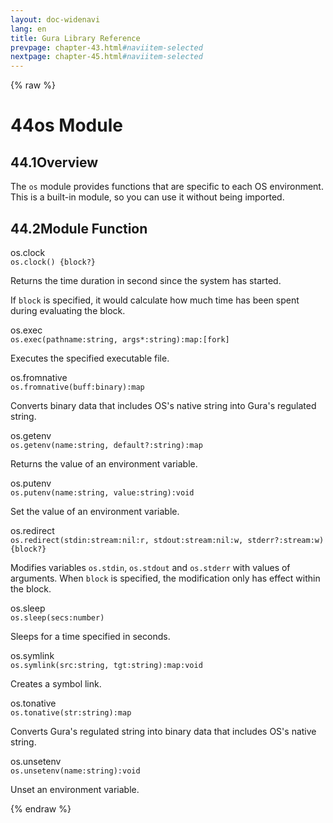 ```yaml
---
layout: doc-widenavi
lang: en
title: Gura Library Reference
prevpage: chapter-43.html#naviitem-selected
nextpage: chapter-45.html#naviitem-selected
---
```

{% raw %}
<h1><span class="caption-index-1">44</span>os Module</h1>
<h2><span class="caption-index-2">44.1</span><a name="anchor-44-1"></a>Overview</h2>
<p>
The <code class="highlighter-rouge">os</code> module provides functions that are specific to each OS environment. This is a built-in module, so you can use it without being imported.
</p>
<h2><span class="caption-index-2">44.2</span><a name="anchor-44-2"></a>Module Function</h2>
<div class="h5">os.clock</div>
<div class="mb-2"><i class="fas fa-caret-right mr-2"></i><code>os.clock() {block?}</code></div>
<p>
Returns the time duration in second since the system has started.
</p>
<p>
If <code class="highlighter-rouge">block</code> is specified, it would calculate how much time has been spent during evaluating the block.
</p>
<div class="h5">os.exec</div>
<div class="mb-2"><i class="fas fa-caret-right mr-2"></i><code>os.exec(pathname:string, args*:string):map:[fork]</code></div>
<p>
Executes the specified executable file.
</p>
<div class="h5">os.fromnative</div>
<div class="mb-2"><i class="fas fa-caret-right mr-2"></i><code>os.fromnative(buff:binary):map</code></div>
<p>
Converts binary data that includes OS's native string into Gura's regulated string.
</p>
<div class="h5">os.getenv</div>
<div class="mb-2"><i class="fas fa-caret-right mr-2"></i><code>os.getenv(name:string, default?:string):map</code></div>
<p>
Returns the value of an environment variable.
</p>
<div class="h5">os.putenv</div>
<div class="mb-2"><i class="fas fa-caret-right mr-2"></i><code>os.putenv(name:string, value:string):void</code></div>
<p>
Set the value of an environment variable.
</p>
<div class="h5">os.redirect</div>
<div class="mb-2"><i class="fas fa-caret-right mr-2"></i><code>os.redirect(stdin:stream:nil:r, stdout:stream:nil:w, stderr?:stream:w) {block?}</code></div>
<p>
Modifies variables <code class="highlighter-rouge">os.stdin</code>, <code class="highlighter-rouge">os.stdout</code> and <code class="highlighter-rouge">os.stderr</code> with values of arguments. When <code class="highlighter-rouge">block</code> is specified, the modification only has effect within the block.
</p>
<div class="h5">os.sleep</div>
<div class="mb-2"><i class="fas fa-caret-right mr-2"></i><code>os.sleep(secs:number)</code></div>
<p>
Sleeps for a time specified in seconds.
</p>
<div class="h5">os.symlink</div>
<div class="mb-2"><i class="fas fa-caret-right mr-2"></i><code>os.symlink(src:string, tgt:string):map:void</code></div>
<p>
Creates a symbol link.
</p>
<div class="h5">os.tonative</div>
<div class="mb-2"><i class="fas fa-caret-right mr-2"></i><code>os.tonative(str:string):map</code></div>
<p>
Converts Gura's regulated string into binary data that includes OS's native string.
</p>
<div class="h5">os.unsetenv</div>
<div class="mb-2"><i class="fas fa-caret-right mr-2"></i><code>os.unsetenv(name:string):void</code></div>
<p>
Unset an environment variable.
</p>
{% endraw %}
